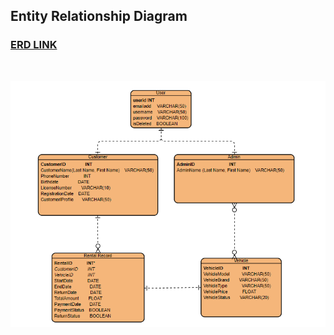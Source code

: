 ## Entity Relationship Diagram


### [ERD LINK](https://online.visual-paradigm.com/share.jsp?id=333233393236372d31#diagram:workspace=pvqokgus&proj=0&id=1)

<br>

![ERD image](./assets/ERD.png)
